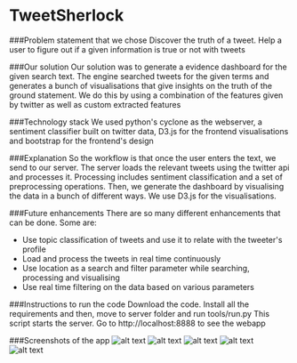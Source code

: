 # TweetSherlock

###Problem statement that we chose
Discover the truth of a tweet. Help a user to figure out if a given information is true or not with tweets

###Our solution
Our solution was to generate a evidence dashboard for the given search text. The engine searched tweets for the given terms and generates a bunch of visualisations that give insights on the truth of the ground statement. We do this by using a combination of the features given by twitter as well as custom extracted features

###Technology stack
We used python's cyclone as the webserver, a sentiment classifier built on twitter data, D3.js for the frontend visualisations and bootstrap for the frontend's design

###Explanation
So the workflow is that once the user enters the text, we send to our server. The server loads the relevant tweets using the twitter api and processes it. Processing includes sentiment classification and a set of preprocessing operations. Then, we generate the dashboard by visualising the data in a bunch of different ways. We use D3.js for the visualisations.

###Future enhancements
There are so many different enhancements that can be done. Some are:
- Use topic classification of tweets and use it to relate with the tweeter's profile
- Load and process the tweets in real time continuously
- Use location as a search and filter parameter while searching, processing and visualising
- Use real time filtering on the data based on various parameters

###Instructions to run the code
Download the code. Install all the requirements and then, move to server folder and run tools/run.py
This script starts the server. Go to http://localhost:8888 to see the webapp

###Screenshots of the app
![alt text](https://github.com/gautamjeyaraman/TweetSherlock/raw/master/screenshots/1.png "Home Page")
![alt text](https://github.com/gautamjeyaraman/TweetSherlock/raw/master/screenshots/2.png "Visualisations")
![alt text](https://github.com/gautamjeyaraman/TweetSherlock/raw/master/screenshots/3.png "Visualisations")
![alt text](https://github.com/gautamjeyaraman/TweetSherlock/raw/master/screenshots/4.png "Visualisations")
![alt text](https://github.com/gautamjeyaraman/TweetSherlock/raw/master/screenshots/5.png "Visualisations")
